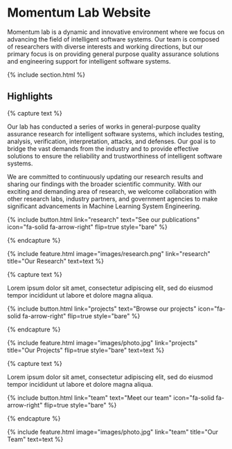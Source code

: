 ---
---

# Momentum Lab Website

Momentum lab is a dynamic and innovative environment where we focus on advancing the field of intelligent software systems. Our team is composed of researchers with diverse interests and working directions, but our primary focus is on providing general purpose quality assurance solutions and engineering support for intelligent software systems.

{% include section.html %}

## Highlights

{% capture text %}

Our lab has conducted a series of works in general-purpose quality assurance research for intelligent software systems, which includes testing, analysis, verification, interpretation, attacks, and defenses. Our goal is to bridge the vast demands from the industry and to provide effective solutions to ensure the reliability and trustworthiness of intelligent software systems.

We are committed to continuously updating our research results and sharing our findings with the broader scientific community. With our exciting and demanding area of research, we welcome collaboration with other research labs, industry partners, and government agencies to make significant advancements in Machine Learning System Engineering.

{%
  include button.html
  link="research"
  text="See our publications"
  icon="fa-solid fa-arrow-right"
  flip=true
  style="bare"
%}

{% endcapture %}

{%
  include feature.html
  image="images/research.png"
  link="research"
  title="Our Research"
  text=text
%}

{% capture text %}

Lorem ipsum dolor sit amet, consectetur adipiscing elit, sed do eiusmod tempor incididunt ut labore et dolore magna aliqua.

{%
  include button.html
  link="projects"
  text="Browse our projects"
  icon="fa-solid fa-arrow-right"
  flip=true
  style="bare"
%}

{% endcapture %}

{%
  include feature.html
  image="images/photo.jpg"
  link="projects"
  title="Our Projects"
  flip=true
  style="bare"
  text=text
%}

{% capture text %}

Lorem ipsum dolor sit amet, consectetur adipiscing elit, sed do eiusmod tempor incididunt ut labore et dolore magna aliqua.

{%
  include button.html
  link="team"
  text="Meet our team"
  icon="fa-solid fa-arrow-right"
  flip=true
  style="bare"
%}

{% endcapture %}

{%
  include feature.html
  image="images/photo.jpg"
  link="team"
  title="Our Team"
  text=text
%}
